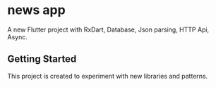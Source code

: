 # news app

A new Flutter project with RxDart, Database, Json parsing, HTTP Api, Async.

## Getting Started

This project is created to experiment with new libraries and patterns.
